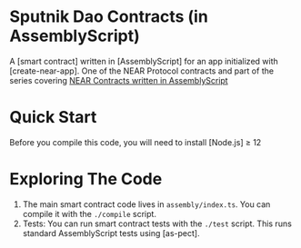 Sputnik Dao Contracts (in AssemblyScript)
==========================================

A [smart contract] written in [AssemblyScript] for an app initialized with [create-near-app].  One of the NEAR Protocol contracts and part of the series covering [NEAR Contracts written in AssemblyScript](https://vitalpoint.ai/course/sputnikdao-contract/) 


Quick Start
===========

Before you compile this code, you will need to install [Node.js] ≥ 12


Exploring The Code
==================

1. The main smart contract code lives in `assembly/index.ts`. You can compile
   it with the `./compile` script.
2. Tests: You can run smart contract tests with the `./test` script. This runs
   standard AssemblyScript tests using [as-pect].